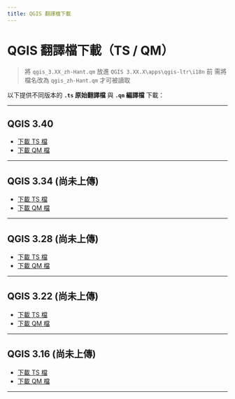 ```yaml
---
title: QGIS 翻譯檔下載
---
```


# QGIS 翻譯檔下載（TS / QM）

> 將 `qgis_3.XX_zh-Hant.qm` 放進 `QGIS 3.XX.X\apps\qgis-ltr\i18n` 前
> 需將檔名改為 `qgis_zh-Hant.qm` 才可被讀取


以下提供不同版本的 **`.ts` 原始翻譯檔** 與 **`.qm` 編譯檔** 下載：

---

## QGIS 3.40
- [下載 TS 檔](../assets/sites/qgis_3.40_zh-Hant.ts)  
- [下載 QM 檔](../assets/sites/qgis_3.40_zh-Hant.qm)  

---

## QGIS 3.34 (尚未上傳)
- [下載 TS 檔](../assets/sites/qgis_3.34_zh-Hant.ts)  
- [下載 QM 檔](../assets/sites/qgis_3.34_zh-Hant.qm)  

---

## QGIS 3.28 (尚未上傳)
- [下載 TS 檔](../assets/sites/qgis_3.28_zh-Hant.ts)  
- [下載 QM 檔](../assets/sites/qgis_3.28_zh-Hant.qm)  

---

## QGIS 3.22 (尚未上傳)
- [下載 TS 檔](../assets/sites/qgis_3.22_zh-Hant.ts)  
- [下載 QM 檔](../assets/sites/qgis_3.22_zh-Hant.qm)  

---

## QGIS 3.16 (尚未上傳)
- [下載 TS 檔](../assets/sites/qgis_3.16_zh-Hant.ts)  
- [下載 QM 檔](../assets/sites/qgis_3.16_zh-Hant.qm)  

---
